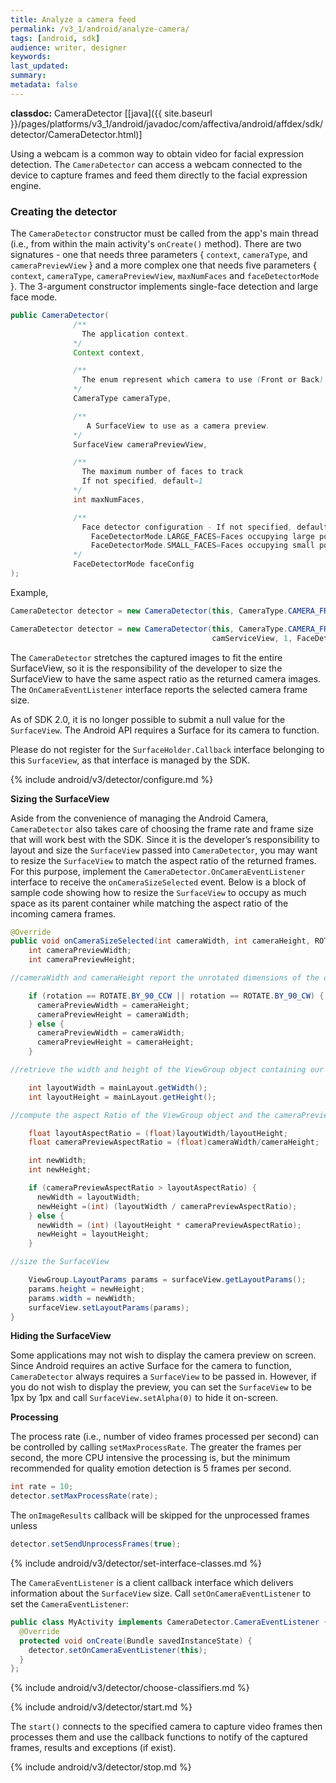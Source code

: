 ```yaml
---
title: Analyze a camera feed
permalink: /v3_1/android/analyze-camera/
tags: [android, sdk]
audience: writer, designer
keywords:
last_updated:
summary:
metadata: false
---
```

**classdoc:** CameraDetector [[java]({{ site.baseurl }}/pages/platforms/v3_1/android/javadoc/com/affectiva/android/affdex/sdk/detector/CameraDetector.html)]

Using a webcam is a common way to obtain video for facial expression detection. The ```CameraDetector``` can access a webcam connected to the device to capture frames and feed them directly to the facial expression engine.

### Creating the detector
The ```CameraDetector``` constructor must be called from the app's main thread (i.e., from within the main activity's `onCreate()` method).  There are two signatures - one that needs three parameters { `context`, `cameraType`, and `cameraPreviewView` } and a more complex one that needs five parameters { `context`, `cameraType`, `cameraPreviewView`, `maxNumFaces` and `faceDetectorMode` }.  The 3-argument constructor implements single-face detection and large face mode.

```java
public CameraDetector(
              /**
                The application context.
              */
              Context context,

              /**
                The enum represent which camera to use (Front or Back)
              */
              CameraType cameraType,

              /**
                 A SurfaceView to use as a camera preview.
              */
              SurfaceView cameraPreviewView,

              /**
                The maximum number of faces to track
                If not specified, default=1
              */
              int maxNumFaces,

              /**
                Face detector configuration - If not specified, defaults to FaceDetectorMode.LARGE_FACES
                  FaceDetectorMode.LARGE_FACES=Faces occupying large portions of the frame
                  FaceDetectorMode.SMALL_FACES=Faces occupying small portions of the frame
              */
              FaceDetectorMode faceConfig
);
```

Example,

```java
CameraDetector detector = new CameraDetector(this, CameraType.CAMERA_FRONT);
```

```java
CameraDetector detector = new CameraDetector(this, CameraType.CAMERA_FRONT,
                                             camServiceView, 1, FaceDetectorMode.LARGE_FACES);
```

The ```CameraDetector``` stretches the captured images to fit the entire SurfaceView, so it is the responsibility of the developer to size the SurfaceView to have the same aspect ratio as the returned camera images. The ```OnCameraEventListener``` interface reports the selected camera frame size.

As of SDK 2.0, it is no longer possible to submit a null value for the ```SurfaceView```. The Android API requires a Surface for its camera to function.

Please do not register for the ```SurfaceHolder.Callback``` interface belonging to this ```SurfaceView```, as that interface is managed by the SDK.

{% include android/v3/detector/configure.md %}

**Sizing the SurfaceView**

Aside from the convenience of managing the Android Camera, ```CameraDetector``` also takes care of choosing the frame rate and frame size that will work best with the SDK. Since it is the developer’s responsibility to layout and size the ```SurfaceView``` passed into ```CameraDetector```, you may want to resize the ```SurfaceView``` to match the aspect ratio of the returned frames. For this purpose, implement the ```CameraDetector.OnCameraEventListener``` interface to receive the ```onCameraSizeSelected``` event. Below is a block of sample code showing how to resize the ```SurfaceView``` to occupy as much space as its parent container while matching the aspect ratio of the incoming camera frames.

```java
@Override
public void onCameraSizeSelected(int cameraWidth, int cameraHeight, ROTATE rotation) {
    int cameraPreviewWidth;
    int cameraPreviewHeight;    	

//cameraWidth and cameraHeight report the unrotated dimensions of the camera frames, so switch the width and height if necessary

    if (rotation == ROTATE.BY_90_CCW || rotation == ROTATE.BY_90_CW) {
      cameraPreviewWidth = cameraHeight;
      cameraPreviewHeight = cameraWidth;
    } else {
      cameraPreviewWidth = cameraWidth;
      cameraPreviewHeight = cameraHeight;
    }

//retrieve the width and height of the ViewGroup object containing our SurfaceView (in an actual application, we would want to consider the possibility that the mainLayout object may not have been sized yet)

    int layoutWidth = mainLayout.getWidth();
    int layoutHeight = mainLayout.getHeight();

//compute the aspect Ratio of the ViewGroup object and the cameraPreview

    float layoutAspectRatio = (float)layoutWidth/layoutHeight; 	
    float cameraPreviewAspectRatio = (float)cameraWidth/cameraHeight;

    int newWidth;
    int newHeight;

    if (cameraPreviewAspectRatio > layoutAspectRatio) {
      newWidth = layoutWidth;
      newHeight =(int) (layoutWidth / cameraPreviewAspectRatio);
    } else {
      newWidth = (int) (layoutHeight * cameraPreviewAspectRatio);
      newHeight = layoutHeight;
    }

//size the SurfaceView

    ViewGroup.LayoutParams params = surfaceView.getLayoutParams();
    params.height = newHeight;
    params.width = newWidth;
    surfaceView.setLayoutParams(params);
}
```
**Hiding the SurfaceView**

Some applications may not wish to display the camera preview on screen. Since Android requires an active Surface for the camera to function, ```CameraDetector``` always requires a ```SurfaceView``` to be passed in. However, if you do not wish to display the preview, you can set the ```SurfaceView``` to be 1px by 1px and call ```SurfaceView.setAlpha(0)``` to hide it on-screen.

**Processing**

The process rate (i.e., number of video frames processed per second) can be controlled by calling ```setMaxProcessRate```.  The greater the frames per second, the more CPU intensive the processing is, but the minimum recommended for quality emotion detection is 5 frames per second.

```java
int rate = 10;
detector.setMaxProcessRate(rate);
```

The ```onImageResults``` callback will be skipped for the unprocessed frames unless

```java
detector.setSendUnprocessFrames(true);
```


{% include android/v3/detector/set-interface-classes.md %}

The ```CameraEventListener``` is a client callback interface which delivers information about the ```SurfaceView``` size. Call `setOnCameraEventListener` to set the `CameraEventListener`:  

```java
public class MyActivity implements CameraDetector.CameraEventListener {
  @Override
  protected void onCreate(Bundle savedInstanceState) {
    detector.setOnCameraEventListener(this);
  }
};
```

{% include android/v3/detector/choose-classifiers.md %}

{% include android/v3/detector/start.md %}

The `start()` connects to the specified camera to capture video frames then processes them and use the callback functions to notify of the captured frames, results and exceptions (if exist).

{% include android/v3/detector/stop.md %}
